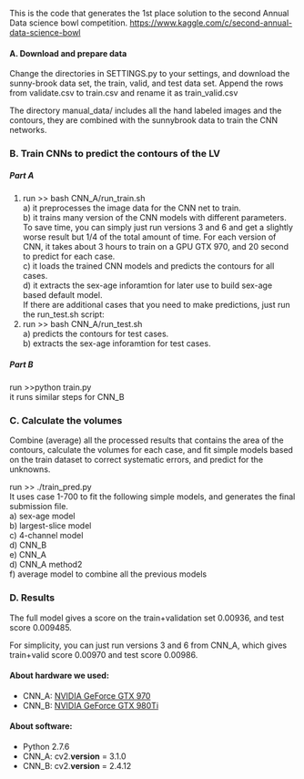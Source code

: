 This is the code that generates the 1st place solution to the second Annual Data science bowl competition. https://www.kaggle.com/c/second-annual-data-science-bowl

#### A. Download and prepare data  
Change the directories in SETTINGS.py to your settings, and download the sunny-brook data set, the train, valid, and test data set. Append the rows from validate.csv to train.csv and rename it as train_valid.csv

The directory manual_data/ includes all the hand labeled images and the contours, they are combined with the sunnybrook data to train the CNN networks.

### B. Train CNNs to predict the contours of the LV   

##### Part A

1. run >> bash CNN_A/run_train.sh  
	a) it preprocesses the image data for the CNN net to train.  
	b) it trains many version of the CNN models with different parameters. To save time, you can simply just run versions 3 and 6 and get a slightly worse result but 1/4 of the total amount of time. For each version of CNN, it takes about 3 hours to train on a GPU GTX 970, and 20 second to predict for each case.  
	c) it loads the trained CNN models and predicts the contours for all cases.  
	d) it extracts the sex-age inforamtion for later use to build sex-age based default model.   
If there are additional cases that you need to make predictions, just run the run_test.sh script:  
2. run >> bash CNN_A/run_test.sh  
	a) predicts the contours for test cases.   
	b) extracts the sex-age inforamtion for test cases.  

##### Part B 

run >>python train.py  
it runs similar steps for CNN_B

### C. Calculate the volumes
Combine (average) all the processed results that contains the area of the contours, calculate the volumes for each case, and fit simple models based on the train dataset to correct systematic errors, and predict for the unknowns.   

run >> ./train_pred.py   
It uses case 1-700 to fit the following simple models, and generates the final submission file.  
	a) sex-age model  
	b) largest-slice model  
	c) 4-channel model   
	d) CNN_B  
	e) CNN_A  
	d) CNN_A method2  
	f) average model to combine all the previous models

### D. Results
The full model gives a score on the train+validation set 0.00936, and test score 0.009485.

For simplicity, you can just run versions 3 and 6 from CNN_A, which gives train+valid score 0.00970 and test score 0.00986.

#### About hardware we used:  
* CNN_A: [NVIDIA GeForce GTX 970](http://maxwell.nvidia.com/gtx-970)
* CNN_B: [NVIDIA GeForce GTX 980Ti](http://maxwell.nvidia.com/gtx-980-ti)  

#### About software:  
* Python 2.7.6  
* CNN_A: cv2.__version__ = 3.1.0   
* CNN_B: cv2.__version__ = 2.4.12  

